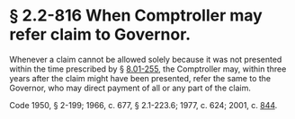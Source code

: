 # § 2.2-816 When Comptroller may refer claim to Governor.

<p>Whenever a claim cannot be allowed solely because it was not presented within the time prescribed by § <a href='http://law.lis.virginia.gov/vacode/8.01-255/'>8.01-255</a>, the Comptroller may, within three years after the claim might have been presented, refer the same to the Governor, who may direct payment of all or any part of the claim.</p><p>Code 1950, § 2-199; 1966, c. 677, § 2.1-223.6; 1977, c. 624; 2001, c. <a href='http://lis.virginia.gov/cgi-bin/legp604.exe?011+ful+CHAP0844'>844</a>.</p>